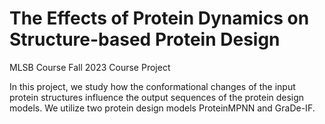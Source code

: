 # The Effects of Protein Dynamics on Structure-based Protein Design

MLSB Course Fall 2023 Course Project

In this project, we study how the conformational changes of the input protein structures influence the output sequences of the protein design models. We utilize two protein design models ProteinMPNN and GraDe-IF.
